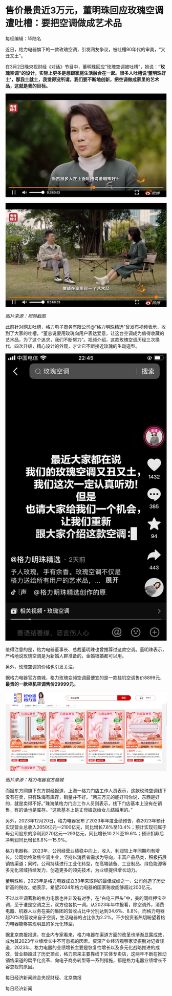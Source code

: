 # 售价最贵近3万元，董明珠回应玫瑰空调遭吐槽：要把空调做成艺术品

每经编辑：毕陆名

近日，格力电器旗下的一款玫瑰空调，引发网友争议，被吐槽90年代的审美，“又丑又土”。

在3月2日晚央视财经《对话》节目中，董明珠回应“玫瑰空调被吐槽”，她说：**“玫瑰空调”的设计，实际上更多是想跟家庭生活融合在一起。很多人吐槽说‘董明珠好土’，那我土就土，我觉得没所谓。我们要不断地创新，把空调做成家里的艺术品，这就是我的目标。**

![750e8910ecbef8a9775ee4395e3c29ab.jpg](https://raw.githubusercontent.com/qqhsx/qqnews_image/main/2024/03/03/售价最贵近3万元，董明珠回应玫瑰空调遭吐槽：要把空调做成艺术品/750e8910ecbef8a9775ee4395e3c29ab.jpg)

![daaf786167099bed16d762a26d815e50.jpg](https://raw.githubusercontent.com/qqhsx/qqnews_image/main/2024/03/03/售价最贵近3万元，董明珠回应玫瑰空调遭吐槽：要把空调做成艺术品/daaf786167099bed16d762a26d815e50.jpg)

_图片来源：视频截图_

此前针对网友吐槽，格力电子商务有限公司@“格力明珠精选”曾发布视频表示，收到了大家的吐槽，“董总说要用玫瑰向用户表达爱意，让这台空调成为值得收藏的艺术品，为了这个追求，我们不断努力”。视频介绍，这款玫瑰空调历经三次换代、四次升级，精心设计的外观，才让它不断接近玫瑰的生动造型。

![569aa155370d32c5f4419aa2d005be59.jpg](https://raw.githubusercontent.com/qqhsx/qqnews_image/main/2024/03/03/售价最贵近3万元，董明珠回应玫瑰空调遭吐槽：要把空调做成艺术品/569aa155370d32c5f4419aa2d005be59.jpg)

值得注意的是，格力电器董事长、总裁董明珠也曾推荐过这款空调。董明珠表示，严格地说玫瑰空调是为新婚人群准备的，金婚银婚都可以用。

另外，玫瑰空调的价格也引发关注。

据格力电器官方商城，格力玫瑰变频空调最便宜的是一款挂机空调售价8899元，**最贵的一款柜机空调售价29999元。**

![a78cd02f2f14d8a9f957d20261299498.jpg](https://raw.githubusercontent.com/qqhsx/qqnews_image/main/2024/03/03/售价最贵近3万元，董明珠回应玫瑰空调遭吐槽：要把空调做成艺术品/a78cd02f2f14d8a9f957d20261299498.jpg)

_图片来源：格力电器官方商城_

而据东方网旗下东方财经报道，上海一格力门店工作人员表示，这款玫瑰空调线下没有在卖，只有珠海有库存，销量并不好。“两三万元的能好吗你说，东西是好的，就是卖得不好。”珠海某格力门店工作人员则表示，线下门店基本上没有在销售，有的话也是库存。“这款基本上是丈母娘送给女儿结婚用的。”

另外，2023年12月20日，格力电器发布了2023年年度业绩预告，称2023年预计实现营业总收入2050亿元—2100亿元，同比增长7.8%至10.4%；预计实现归属于母公司股东的净利润270亿元—293亿元，同比增长10.2%至19.6%；预计扣非后净利润同比增长8.8%—15.9%。

格力电器称，2023年，公司经营业绩稳中向上，收入、利润较上年同期均有增长。公司始终聚焦空调主业，坚持以消费者需求为导向，丰富产品品类，积极拓展销售渠道；同时，公司持续进行工业化转型，在高端装备、工业制品、绿色能源等多元化领域持续发力，创造更多的领先技术，为业绩提供增长动力。

董明珠称，2023年是格力电器成立33年来取得的最佳成绩之一，公司创造了历史新高的税收。她表示，希望2024年格力电器的国家税收能够超过200亿元。

不过以空调著称的格力电器也并非没有对手，在“白电三巨头”中，美的同样押宝空调，至于谁是空调之王，双方也各执一词。从2023年年中报看，除空调外，消费电器、机器人业务在美的集团的营收占比中分别达到34.6%、8.8%，而格力电器超70%的营收来自于空调，生活电器的占比仅为2.2%。不少投资者热切盼望着格力电器能够实现明显的多元化转型。

据北京商报报道，在业内专家看来，格力电器在渠道方面的改革也渐渐显露成效，成为其2023年业绩增长中不可忽视的因素。资深产业经济观察家梁振鹏对记者谈道，2023年，格力电器的业绩增长主要是恢复性增长以及多元化战略推进的成效，营业额超过了历史顶点，格力原来主要靠线下实体专卖店，这两年不断在推动销售渠道的扁平化变革、向电子商务转型等一系列措施，都是格力电器业绩增长不容忽视的原因。

每日经济新闻综合央视财经、北京商报

每日经济新闻

